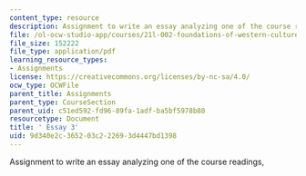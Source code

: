 ```yaml
---
content_type: resource
description: Assignment to write an essay analyzing one of the course readings,
file: /ol-ocw-studio-app/courses/21l-002-foundations-of-western-culture-ii-fall-2002/9d340e2c365203c222693d4447bd1398_essay3.pdf
file_size: 152222
file_type: application/pdf
learning_resource_types:
- Assignments
license: https://creativecommons.org/licenses/by-nc-sa/4.0/
ocw_type: OCWFile
parent_title: Assignments
parent_type: CourseSection
parent_uid: c51ed592-fd96-89fa-1adf-ba5bf5978b80
resourcetype: Document
title: ' Essay 3'
uid: 9d340e2c-3652-03c2-2269-3d4447bd1398
---
```

Assignment to write an essay analyzing one of the course readings,